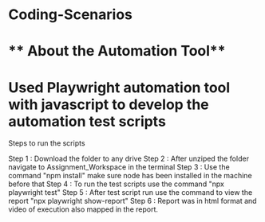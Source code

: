# Coding-Scenarios

# ** About the Automation Tool**

# Used Playwright automation tool with javascript to develop the automation test scripts

Steps to run the scripts

Step 1 : Download the folder to any drive                                                                                                                            Step 2 : After unziped the folder navigate to Assignment_Workspace in the terminal                                                                                     Step 3 : Use the command "npm install" make sure node has been installed in the machine before that                                                                  Step 4 : To run the test scripts use the command "npx playwright test"                                                                                                 Step 5 : After test script run use the command to view the report "npx playwright show-report"                                                                          Step 6 : Report was in html format and video of execution also mapped in the report.
